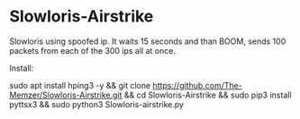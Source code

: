 # Slowloris-Airstrike
 
Slowloris using spoofed ip. It waits 15 seconds and than BOOM, sends 100 packets from each of the 300 ips all at once.
 
Install:

sudo apt install hping3 -y && git clone https://github.com/The-Memzer/Slowloris-Airstrike.git && cd Slowloris-Airstrike && sudo pip3 install pyttsx3 && sudo python3 Slowloris-airstrike.py
